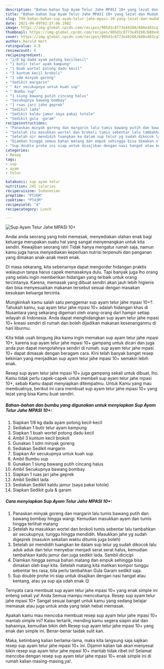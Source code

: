 ```yaml
---
description: "Bahan-bahan Sup Ayam Telur Jahe MPASI 10+ yang lezat dan Mudah Dibuat"
title: "Bahan-bahan Sup Ayam Telur Jahe MPASI 10+ yang lezat dan Mudah Dibuat"
slug: 799-bahan-bahan-sup-ayam-telur-jahe-mpasi-10-yang-lezat-dan-mudah-dibuat
date: 2021-04-09T02:57:06.198Z
image: https://img-global.cpcdn.com/recipes/905d1c8773e49288/680x482cq70/sup-ayam-telur-jahe-mpasi-10-foto-resep-utama.jpg
thumbnail: https://img-global.cpcdn.com/recipes/905d1c8773e49288/680x482cq70/sup-ayam-telur-jahe-mpasi-10-foto-resep-utama.jpg
cover: https://img-global.cpcdn.com/recipes/905d1c8773e49288/680x482cq70/sup-ayam-telur-jahe-mpasi-10-foto-resep-utama.jpg
author: Harold Hart
ratingvalue: 4.6
reviewcount: 6
recipeingredient:
- "1/8 kg dada ayam potong kecilkecil"
- "1 butir telur ayam kampung"
- "1 buah wortel potong dadu kecil"
- "3 kuntum kecil brokoli"
- "1 sdm minyak goreng"
- "Sedikit margarin"
- " Air secukupnya untuk kuah sup"
- " Bumbu sup"
- "1 siung bawang putih cincang halus"
- "Secukupnya bawang bombay"
- "1 ruas jari jahe geprek"
- "Sedikit lada"
- "Sedikit kaldu jamur saya pakai totole"
- "Sedikit gula  garam"
recipeinstructions:
- "Panaskan minyak goreng dan margarin lalu tumis bawang putih dan bawang bombay hingga wangi. Kemudian masukkan ayam dan tumis hingga terlihat matang"
- "Setelah itu masukkan wortel dan brokoli tumis sebentar lalu tambahkan air secukupnya, tunggu hingga mendidih. Masukkan jahe yg sudah digeprek (masukin sekalian waktu ditumis juga boleh)"
- "Setelah air mendidih tuangkan ke dalam sup telur yg sudah dikocok lalu aduk aduk dan telur menyebar menjadi serat serat halus, kemudian tambahkan kaldu jamur dan juga sedikit lada. Sambil dicicipi"
- "Diamkan hingga semua bahan matang dan empuk sehingga bisa dimakan oleh bayi kita. Setelah matang kita matikan kompor tunggu sebentar tes rasa, bila perlu tambahkan Gula Garam sedikit saja."
- "Sup double prohe ini siap untuk disajikan dengan nasi hangat atau kentang, atau ya sup aja udah enak 😉"
categories:
- Resep
tags:
- sup
- ayam
- telur

katakunci: sup ayam telur 
nutrition: 245 calories
recipecuisine: Indonesian
preptime: "PT26M"
cooktime: "PT43M"
recipeyield: "4"
recipecategory: Lunch

---
```



![Sup Ayam Telur Jahe MPASI 10+](https://img-global.cpcdn.com/recipes/905d1c8773e49288/680x482cq70/sup-ayam-telur-jahe-mpasi-10-foto-resep-utama.jpg)

Andai anda seorang yang hobi memasak, menyediakan olahan enak bagi keluarga merupakan suatu hal yang sangat menyenangkan untuk kita sendiri. Kewajiban seorang istri Tidak hanya mengatur rumah saja, namun kamu juga harus menyediakan keperluan nutrisi terpenuhi dan panganan yang dimakan anak-anak mesti enak.

Di masa  sekarang, kita sebenarnya dapat mengorder hidangan praktis walaupun tanpa harus capek memasaknya dulu. Tapi banyak juga lho orang yang selalu ingin memberikan hidangan yang terbaik untuk orang tercintanya. Karena, memasak yang dibuat sendiri akan jauh lebih higienis dan bisa menyesuaikan makanan tersebut sesuai dengan masakan kesukaan keluarga tercinta. 



Mungkinkah kamu salah satu penggemar sup ayam telur jahe mpasi 10+?. Tahukah kamu, sup ayam telur jahe mpasi 10+ adalah hidangan khas di Nusantara yang sekarang digemari oleh orang-orang dari hampir setiap wilayah di Indonesia. Anda dapat menghidangkan sup ayam telur jahe mpasi 10+ kreasi sendiri di rumah dan boleh dijadikan makanan kesenanganmu di hari liburmu.

Kita tidak usah bingung jika kamu ingin memakan sup ayam telur jahe mpasi 10+, karena sup ayam telur jahe mpasi 10+ gampang untuk dicari dan juga anda pun dapat mengolahnya sendiri di rumah. sup ayam telur jahe mpasi 10+ dapat dimasak dengan beragam cara. Kini telah banyak banget resep kekinian yang menjadikan sup ayam telur jahe mpasi 10+ semakin lebih enak.

Resep sup ayam telur jahe mpasi 10+ juga gampang sekali untuk dibuat, lho. Kamu tidak perlu capek-capek untuk membeli sup ayam telur jahe mpasi 10+, sebab Kamu dapat menyiapkan ditempatmu. Untuk Kamu yang mau membuatnya, berikut ini cara membuat sup ayam telur jahe mpasi 10+ yang lezat yang bisa Kamu buat sendiri.

<!--inarticleads1-->

##### Bahan-bahan dan bumbu yang digunakan untuk menyiapkan Sup Ayam Telur Jahe MPASI 10+:

1. Siapkan 1/8 kg dada ayam potong kecil-kecil
1. Sediakan 1 butir telur ayam kampung
1. Siapkan 1 buah wortel potong dadu kecil
1. Ambil 3 kuntum kecil brokoli
1. Gunakan 1 sdm minyak goreng
1. Sediakan Sedikit margarin
1. Siapkan  Air secukupnya untuk kuah sup
1. Ambil  Bumbu sup
1. Gunakan 1 siung bawang putih cincang halus
1. Ambil Secukupnya bawang bombay
1. Siapkan 1 ruas jari jahe geprek
1. Ambil Sedikit lada
1. Sediakan Sedikit kaldu jamur (saya pakai totole)
1. Siapkan Sedikit gula &amp; garam




<!--inarticleads2-->

##### Cara menyiapkan Sup Ayam Telur Jahe MPASI 10+:

1. Panaskan minyak goreng dan margarin lalu tumis bawang putih dan bawang bombay hingga wangi. Kemudian masukkan ayam dan tumis hingga terlihat matang
1. Setelah itu masukkan wortel dan brokoli tumis sebentar lalu tambahkan air secukupnya, tunggu hingga mendidih. Masukkan jahe yg sudah digeprek (masukin sekalian waktu ditumis juga boleh)
1. Setelah air mendidih tuangkan ke dalam sup telur yg sudah dikocok lalu aduk aduk dan telur menyebar menjadi serat serat halus, kemudian tambahkan kaldu jamur dan juga sedikit lada. Sambil dicicipi
1. Diamkan hingga semua bahan matang dan empuk sehingga bisa dimakan oleh bayi kita. Setelah matang kita matikan kompor tunggu sebentar tes rasa, bila perlu tambahkan Gula Garam sedikit saja.
1. Sup double prohe ini siap untuk disajikan dengan nasi hangat atau kentang, atau ya sup aja udah enak 😉




Ternyata cara membuat sup ayam telur jahe mpasi 10+ yang enak simple ini enteng sekali ya! Anda Semua mampu mencobanya. Resep sup ayam telur jahe mpasi 10+ Sangat sesuai banget untuk kamu yang sedang belajar memasak atau juga untuk anda yang telah hebat memasak.

Apakah kamu mau mencoba membuat resep sup ayam telur jahe mpasi 10+ mantab simple ini? Kalau tertarik, mending kamu segera siapin alat dan bahannya, kemudian bikin deh Resep sup ayam telur jahe mpasi 10+ yang enak dan simple ini. Benar-benar taidak sulit kan. 

Maka, ketimbang kalian berlama-lama, maka kita langsung saja sajikan resep sup ayam telur jahe mpasi 10+ ini. Dijamin kalian tak akan menyesal bikin resep sup ayam telur jahe mpasi 10+ mantab tidak ribet ini! Selamat mencoba dengan resep sup ayam telur jahe mpasi 10+ enak simple ini di rumah kalian masing-masing,ya!.


